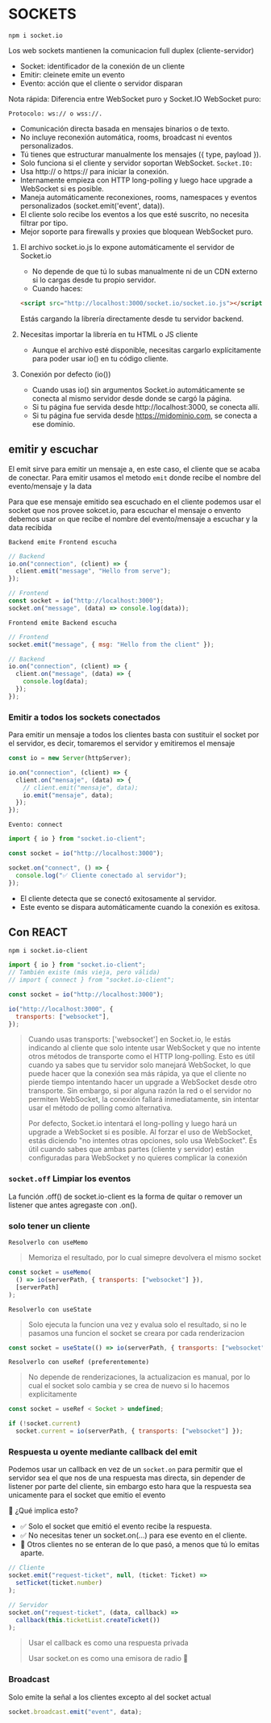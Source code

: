 # SOCKETS

`npm i socket.io`

Los web sockets mantienen la comunicacion full duplex (cliente-servidor)

- Socket: identificador de la conexión de un cliente
- Emitir: cleinete emite un evento
- Evento: acción que el cliente o servidor disparan

Nota rápida: Diferencia entre WebSocket puro y Socket.IO
WebSocket puro:

`Protocolo: ws:// o wss://.`

- Comunicación directa basada en mensajes binarios o de texto.
- No incluye reconexión automática, rooms, broadcast ni eventos personalizados.
- Tú tienes que estructurar manualmente los mensajes ({ type, payload }).
- Solo funciona si el cliente y servidor soportan WebSocket.
  `Socket.IO:`
- Usa http:// o https:// para iniciar la conexión.
- Internamente empieza con HTTP long-polling y luego hace upgrade a WebSocket si es posible.
- Maneja automáticamente reconexiones, rooms, namespaces y eventos personalizados (socket.emit('event', data)).
- El cliente solo recibe los eventos a los que esté suscrito, no necesita filtrar por tipo.
- Mejor soporte para firewalls y proxies que bloquean WebSocket puro.

1. El archivo socket.io.js lo expone automáticamente el servidor de Socket.io

   - No depende de que tú lo subas manualmente ni de un CDN externo si lo cargas desde tu propio servidor.
   - Cuando haces:

   ```html
   <script src="http://localhost:3000/socket.io/socket.io.js"></script>
   ```

   Estás cargando la librería directamente desde tu servidor backend.

2. Necesitas importar la librería en tu HTML o JS cliente

   - Aunque el archivo esté disponible, necesitas cargarlo explícitamente para poder usar io() en tu código cliente.

3. Conexión por defecto (io())

   - Cuando usas io() sin argumentos Socket.io automáticamente se conecta al mismo servidor desde donde se cargó la página.
   - Si tu página fue servida desde http://localhost:3000, se conecta allí.
   - Si tu página fue servida desde https://midominio.com, se conecta a ese dominio.

## emitir y escuchar

El emit sirve para emitir un mensaje a, en este caso, el cliente que se acaba de conectar. Para emitir usamos el metodo `emit` donde recibe el nombre del evento/mensaje y la data

Para que ese mensaje emitido sea escuchado en el cliente podemos usar el socket que nos provee sokcet.io, para escuchar el mensaje o envento debemos usar `on` que recibe el nombre del evento/mensaje a escuchar y la data recibida

`Backend emite Frontend escucha`

```js
// Backend
io.on("connection", (client) => {
  client.emit("message", "Hello from serve");
});

// Frontend
const socket = io("http://localhost:3000");
socket.on("message", (data) => console.log(data));
```

`Frontend emite Backend escucha`

```js
// Frontend
socket.emit("message", { msg: "Hello from the client" });

// Backend
io.on("connection", (client) => {
  client.on("message", (data) => {
    console.log(data);
  });
});
```

### Emitir a todos los sockets conectados

Para emitir un mensaje a todos los clientes basta con sustituir el socket por el servidor, es decir, tomaremos el servidor y emitiremos el mensaje

```js
const io = new Server(httpServer);

io.on("connection", (client) => {
  client.on("mensaje", (data) => {
    // client.emit("mensaje", data);
    io.emit("mensaje", data);
  });
});
```

`Evento: connect`

```javascript
import { io } from "socket.io-client";

const socket = io("http://localhost:3000");

socket.on("connect", () => {
  console.log("✅ Cliente conectado al servidor");
});
```

- El cliente detecta que se conectó exitosamente al servidor.
- Este evento se dispara automáticamente cuando la conexión es exitosa.

## Con REACT

`npm i socket.io-client`

```js
import { io } from "socket.io-client";
// También existe (más vieja, pero válida)
// import { connect } from "socket.io-client";

const socket = io("http://localhost:3000");

io("http://localhost:3000", {
  transports: ["websocket"],
});
```

> Cuando usas transports: ['websocket'] en Socket.io, le estás indicando al cliente que solo intente usar WebSocket y que no intente otros métodos de transporte como el HTTP long-polling. Esto es útil cuando ya sabes que tu servidor solo manejará WebSocket, lo que puede hacer que la conexión sea más rápida, ya que el cliente no pierde tiempo intentando hacer un upgrade a WebSocket desde otro transporte. Sin embargo, si por alguna razón la red o el servidor no permiten WebSocket, la conexión fallará inmediatamente, sin intentar usar el método de polling como alternativa.
>
> Por defecto, Socket.io intentará el long-polling y luego hará un upgrade a WebSocket si es posible. Al forzar el uso de WebSocket, estás diciendo "no intentes otras opciones, solo usa WebSocket". Es útil cuando sabes que ambas partes (cliente y servidor) están configuradas para WebSocket y no quieres complicar la conexión

### `socket.off` Limpiar los eventos

La función .off() de socket.io-client es la forma de quitar o remover un listener que antes agregaste con .on().

### solo tener un cliente

`Resolverlo con useMemo`

> Memoriza el resultado, por lo cual simepre devolvera el mismo socket

```js
const socket = useMemo(
  () => io(serverPath, { transports: ["websocket"] }),
  [serverPath]
);
```

`Resolverlo con useState`

> Solo ejecuta la funcion una vez y evalua solo el resultado, si no le pasamos una funcion el socket se creara por cada renderizacion

```js
const socket = useState(() => io(serverPath, { transports: ["websocket"] }));
```

`Resolverlo con useRef (preferentemente)`

> No depende de renderizaciones, la actualizacion es manual, por lo cual el socket solo cambia y se crea de nuevo si lo hacemos explicitamente

```js
const socket = useRef < Socket > undefined;

if (!socket.current)
  socket.current = io(serverPath, { transports: ["websocket"] });
```

### Respuesta u oyente mediante callback del emit

Podemos usar un callback en vez de un `socket.on` para permitir que el servidor sea el que nos de una respuesta mas directa, sin depender de listener por parte del cliente, sin embargo esto hara que la respuesta sea unicamente para el socket que emitio el evento

🧠 ¿Qué implica esto?

- ✅ Solo el socket que emitió el evento recibe la respuesta.
- ✅ No necesitas tener un socket.on(...) para ese evento en el cliente.
- 🚫 Otros clientes no se enteran de lo que pasó, a menos que tú lo emitas aparte.

```js
// Cliente
socket.emit("request-ticket", null, (ticket: Ticket) =>
  setTicket(ticket.number)
);

// Servidor
socket.on("request-ticket", (data, callback) =>
  callback(this.ticketList.createTicket())
);
```

> Usar el callback es como una respuesta privada
>
> Usar socket.on es como una emisora de radio 📡

### Broadcast

Solo emite la señal a los clientes excepto al del socket actual

```js
socket.broadcast.emit("event", data);
```
